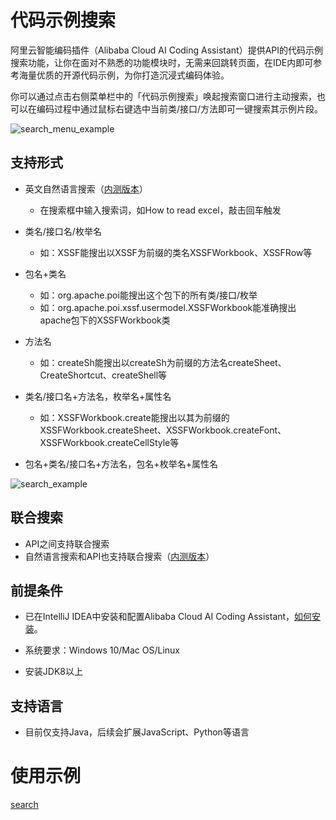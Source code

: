 # 代码示例搜索

阿里云智能编码插件（Alibaba Cloud AI Coding Assistant）提供API的代码示例搜索功能，让你在面对不熟悉的功能模块时，无需来回跳转页面，在IDE内即可参考海量优质的开源代码示例，为你打造沉浸式编码体验。



你可以通过点击右侧菜单栏中的「代码示例搜索」唤起搜索窗口进行主动搜索，也可以在编码过程中通过鼠标右键选中当前类/接口/方法即可一键搜索其示例片段。

![search_menu_example](https://img.alicdn.com/imgextra/i2/O1CN01LkVxJ71IktqQtmjbh_!!6000000000932-2-tps-852-1022.png ':size=300')

## 支持形式

- 英文自然语言搜索（[内测版本](https://github.com/alibaba-cloud-toolkit/cosy/wiki/%E5%86%85%E6%B5%8B%E7%89%88%E6%9C%AC)）
  - 在搜索框中输入搜索词，如How to read excel，敲击回车触发

- 类名/接口名/枚举名

  - 如：XSSF能搜出以XSSF为前缀的类名XSSFWorkbook、XSSFRow等

- 包名+类名

  - 如：org.apache.poi能搜出这个包下的所有类/接口/枚举
  - 如：org.apache.poi.xssf.usermodel.XSSFWorkbook能准确搜出apache包下的XSSFWorkbook类

- 方法名

  - 如：createSh能搜出以createSh为前缀的方法名createSheet、CreateShortcut、createShell等

- 类名/接口名+方法名，枚举名+属性名

  - 如：XSSFWorkbook.create能搜出以其为前缀的XSSFWorkbook.createSheet、XSSFWorkbook.createFont、XSSFWorkbook.createCellStyle等

- 包名+类名/接口名+方法名，包名+枚举名+属性名

![search_example](https://img.alicdn.com/imgextra/i3/O1CN01sV74ML1uRcZXp6PRe_!!6000000006034-2-tps-1258-1614.png ':size=500')

## 联合搜索
- API之间支持联合搜索
- 自然语言搜索和API也支持联合搜索（[内测版本](https://github.com/alibaba-cloud-toolkit/cosy/wiki/%E5%86%85%E6%B5%8B%E7%89%88%E6%9C%AC)）

## 前提条件

- 已在IntelliJ IDEA中安装和配置Alibaba Cloud AI Coding Assistant，[如何安装](zh-cn/guide/quickstart.md)。
- 系统要求：Windows 10/Mac OS/Linux

- 安装JDK8以上



## 支持语言

- 目前仅支持Java，后续会扩展JavaScript、Python等语言



# 使用示例

[search](https://cosy-aliyun.oss-cn-hangzhou.aliyuncs.com/code-search-demo.mp4 ':include :size=500')